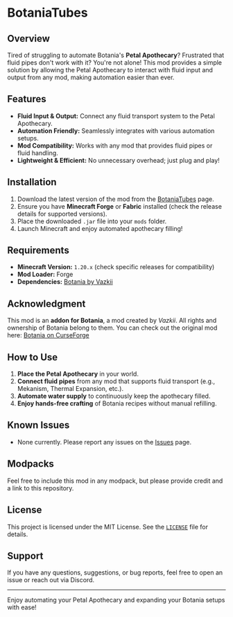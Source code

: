# BotaniaTubes

## Overview

Tired of struggling to automate Botania's **Petal Apothecary**? Frustrated that fluid pipes don't work with it? You're not alone! This mod provides a simple solution by allowing the Petal Apothecary to interact with fluid input and output from any mod, making automation easier than ever.

## Features

- **Fluid Input & Output:** Connect any fluid transport system to the Petal Apothecary.  
- **Automation Friendly:** Seamlessly integrates with various automation setups.  
- **Mod Compatibility:** Works with any mod that provides fluid pipes or fluid handling.  
- **Lightweight & Efficient:** No unnecessary overhead; just plug and play!  

## Installation

1. Download the latest version of the mod from the [BotaniaTubes](https://github.com/MaxiusEden/BotaniaTubes) page.  
2. Ensure you have **Minecraft Forge** or **Fabric** installed (check the release details for supported versions).  
3. Place the downloaded `.jar` file into your `mods` folder.  
4. Launch Minecraft and enjoy automated apothecary filling!  

## Requirements

- **Minecraft Version:** `1.20.x` (check specific releases for compatibility)  
- **Mod Loader:** Forge  
- **Dependencies:** [Botania by Vazkii](https://www.curseforge.com/minecraft/mc-mods/botania)  

## Acknowledgment

This mod is an **addon for Botania**, a mod created by *Vazkii*. All rights and ownership of Botania belong to them. You can check out the original mod here: [Botania on CurseForge](https://www.curseforge.com/minecraft/mc-mods/botania)  

## How to Use

1. **Place the Petal Apothecary** in your world.  
2. **Connect fluid pipes** from any mod that supports fluid transport (e.g., Mekanism, Thermal Expansion, etc.).  
3. **Automate water supply** to continuously keep the apothecary filled.  
4. **Enjoy hands-free crafting** of Botania recipes without manual refilling.  

## Known Issues

- None currently. Please report any issues on the [Issues](https://github.com/MaxiusEden/BotaniaTubes/issues) page.  

## Modpacks

Feel free to include this mod in any modpack, but please provide credit and a link to this repository.  

## License

This project is licensed under the MIT License. See the [`LICENSE`](LICENSE) file for details.  

## Support

If you have any questions, suggestions, or bug reports, feel free to open an issue or reach out via Discord.  

---

Enjoy automating your Petal Apothecary and expanding your Botania setups with ease!
